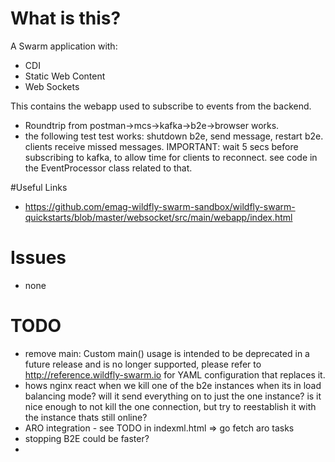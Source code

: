 # What is this?

A Swarm application with:

- CDI
- Static Web Content
- Web Sockets

This contains the webapp used to subscribe to events from the backend.

- Roundtrip from postman->mcs->kafka->b2e->browser works.
- the following test test works: shutdown b2e, send message, restart b2e. clients receive missed messages. IMPORTANT: wait 5 secs before subscribing to kafka, to allow time for clients to reconnect. see code in the EventProcessor class related to that.

#Useful Links

- https://github.com/emag-wildfly-swarm-sandbox/wildfly-swarm-quickstarts/blob/master/websocket/src/main/webapp/index.html

# Issues

- none

# TODO

- remove main: Custom main() usage is intended to be deprecated in a future release and is no longer supported,
               please refer to http://reference.wildfly-swarm.io for YAML configuration that replaces it.
- hows nginx react when we kill one of the b2e instances when its in load balancing mode? will it send everything on to just the one instance? is it nice enough to not kill the one connection, but try to reestablish it with the instance thats still online?
- ARO integration - see TODO in indexml.html => go fetch aro tasks
- stopping B2E could be faster?
-